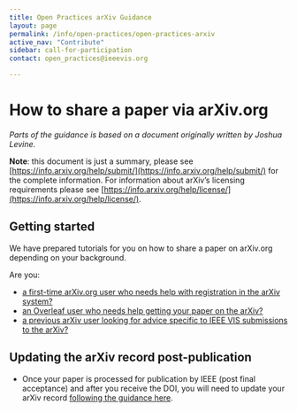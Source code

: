 ```yaml
---
title: Open Practices arXiv Guidance
layout: page
permalink: /info/open-practices/open-practices-arxiv
active_nav: "Contribute"
sidebar: call-for-participation
contact: open_practices@ieeevis.org

---
```


<style>
.content img {
  width: 100%;
}
</style>


# How to share a paper via arXiv.org

*Parts of the guidance is based on a document originally written by Joshua Levine.*

**Note**: this document is just a summary, please see [https://info.arxiv.org/help/submit/](https://info.arxiv.org/help/submit/) for the complete information. For information about arXiv’s licensing requirements please see [https://info.arxiv.org/help/license/](https://info.arxiv.org/help/license/).

## Getting started

We have prepared tutorials for you on how to share a paper on arXiv.org depending on your background.

Are you:

* [a first-time arXiv.org user who needs help with registration in the arXiv system?](arxiv-first-time-user)
* [an Overleaf user who needs help getting your paper on the arXiv?](overleaf-user)
* [a previous arXiv user looking for advice specific to IEEE VIS submissions to the arXiv?](vis-specific-arxiv-recommendations)

## Updating the arXiv record post-publication

* Once your paper is processed for publication by IEEE (post final acceptance) and after you receive the DOI, you will need to update your arXiv record [following the guidance here](updating-arxiv-post-publication).

